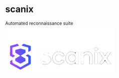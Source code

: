 # scanix
Automated reconnaissance suite
<img src="https://github.com/karthikparambil/scanix/blob/main/assets/images/scanix-bgrm.png" width="350" alt="Project Logo">
